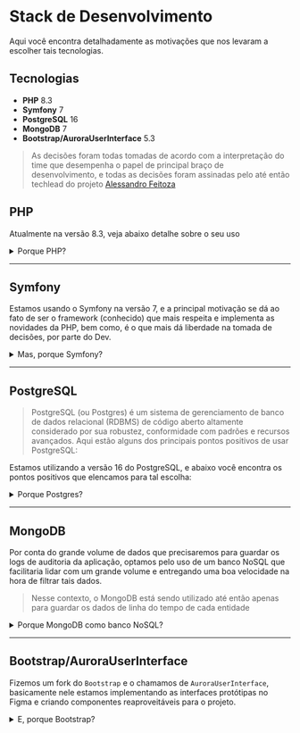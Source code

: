 # Stack de Desenvolvimento

Aqui você encontra detalhadamente as motivações que nos levaram a escolher tais tecnologias.

## Tecnologias

- **PHP** 8.3
- **Symfony** 7
- **PostgreSQL** 16
- **MongoDB** 7
- **Bootstrap/AuroraUserInterface** 5.3 

> As decisões foram todas tomadas de acordo com a interpretação do time que desempenha o papel de principal braço de desenvolvimento, e todas as decisões foram assinadas pelo até então techlead do projeto [Alessandro Feitoza](https://github.com/alessandrofeitoza)

## PHP
Atualmente na versão 8.3, veja abaixo detalhe sobre o seu uso
<details>
<summary>Porque PHP?</summary>

O PHP continua sendo uma das linguagens mais populares para o desenvolvimento web, especialmente para aplicações server-side. Aqui estão alguns dos pontos positivos de usar PHP:


**1. Facilidade de Aprendizado e Uso:**

- Simplicidade: PHP é relativamente fácil de aprender, especialmente para iniciantes. A sintaxe é intuitiva e bem documentada, facilitando a curva de aprendizado.
- Integração com HTML: PHP se integra facilmente com HTML, o que facilita o desenvolvimento de páginas dinâmicas e a adição de funcionalidades interativas a sites estáticos.

**2. Ampla Compatibilidade:**

- Suporte Extensivo a Servidores: PHP é compatível com a maioria dos servidores web, como Apache, Nginx, IIS, entre outros. A maioria dos hosts oferece suporte nativo ao PHP, tornando a hospedagem de aplicações PHP muito fácil.
- Compatibilidade com Sistemas Operacionais: PHP funciona bem em diferentes sistemas operacionais, incluindo Windows, Linux, e macOS.

**3. Comunidade e Ecossistema:**

- Grande Comunidade: PHP tem uma das maiores comunidades de desenvolvedores do mundo, o que significa que há uma abundância de recursos, tutoriais, fóruns e bibliotecas disponíveis.
- Frameworks Populares: A linguagem tem uma variedade de frameworks poderosos, como Laravel, Symfony, CodeIgniter e Zend Framework, que ajudam a acelerar o desenvolvimento e garantir boas práticas.

**4. Desenvolvimento Rápido e Eficiente:**

- Produtividade: PHP permite um desenvolvimento rápido devido à sua facilidade de uso, frameworks robustos e vasta quantidade de bibliotecas e ferramentas disponíveis.
- Boa Performance: Embora algumas linguagens possam ser mais rápidas em determinados contextos, o PHP, especialmente em suas versões mais recentes (como o PHP 7.x e 8.x), tem mostrado melhorias significativas em desempenho e consumo de memória.

**5. Custo-Benefício:**

- Open Source: PHP é gratuito e open source, o que significa que você não precisa pagar por licenças de uso. Isso o torna uma escolha econômica, especialmente para startups e pequenas empresas.
- Disponibilidade de Ferramentas e Recursos Gratuitos: Além da linguagem, há muitos recursos gratuitos disponíveis, como bibliotecas, frameworks e ferramentas de desenvolvimento, que ajudam a reduzir os custos.

**6. Flexibilidade:**

- Versatilidade: PHP é uma linguagem versátil, usada tanto para pequenas aplicações web quanto para grandes sistemas complexos, incluindo CMSs como WordPress, Joomla e Drupal, além de grandes plataformas de e-commerce.
- Facilidade de Integração: PHP se integra facilmente com várias tecnologias e serviços, como bancos de dados (MySQL, PostgreSQL, SQLite), APIs de terceiros, e serviços web, facilitando a criação de soluções completas.

**7. Atualizações e Inovações Contínuas:**

- Evolução Constante: PHP tem evoluído continuamente, com novas versões trazendo melhorias de performance, novos recursos e melhores práticas de segurança.
- Grande Suporte para Programação Orientada a Objetos (POO): Desde o PHP 5, a linguagem oferece suporte sólido para POO, permitindo a criação de código mais modular e reutilizável.

**8. Amplo Uso no Mercado:**

   Liderança no Desenvolvimento Web: PHP alimenta uma grande parte da web, incluindo sites de grande tráfego como Facebook (em seus primórdios), Wikipedia e WordPress. Isso o torna uma habilidade altamente demandada no mercado de trabalho.

**9. Segurança:**

- Recursos de Segurança: PHP possui várias ferramentas e práticas recomendadas para o desenvolvimento seguro, como a proteção contra SQL Injection, Cross-Site Scripting (XSS) e Cross-Site Request Forgery (CSRF).
- Atualizações de Segurança: A comunidade PHP é ativa em liberar atualizações de segurança para proteger aplicações contra vulnerabilidades emergentes.

**10. Documentação Completa:**

    Documentação Oficial: PHP tem uma documentação oficial abrangente, que é bem organizada e constantemente atualizada. Isso facilita a resolução de problemas e a aprendizagem de novos recursos da linguagem.

Esses pontos positivos fazem do PHP uma escolha popular e eficaz para o desenvolvimento web, especialmente em projetos onde a flexibilidade, a rapidez de desenvolvimento e o custo-benefício são fatores importantes.

--- 

### Fontes e Embasamento

Aqui há algumas fontes que fortalecem nossa decisão, onde você pode verificar e corroborar essas informações sobre os pontos positivos do PHP:

**1. Documentação Oficial do PHP:**

   A documentação oficial do PHP é um excelente recurso para entender as capacidades da linguagem, suas atualizações, e melhores práticas. Ela cobre tudo, desde conceitos básicos até recursos avançados.

**2. Comunidade e Fóruns de Desenvolvedores:**

- Fóruns como Stack Overflow e PHP Developer são ótimos para ver discussões, dicas e soluções que destacam a popularidade e a aplicabilidade do PHP no desenvolvimento web.
- A comunidade PHP do estado do Ceará, [PHP com Rapadura](https://t.me/phpcomrapadura)
- O site Reddit também tem uma comunidade ativa que discute PHP, onde você pode ver opiniões variadas sobre os pontos fortes da linguagem.

**3. Relatórios de Mercado e Pesquisas:**

- O TIOBE Index é uma referência mensal que mede a popularidade das linguagens de programação, e PHP consistentemente aparece entre as mais usadas.
- A pesquisa anual do Stack Overflow frequentemente inclui dados sobre a popularidade e o uso do PHP entre os desenvolvedores, mostrando como a linguagem se mantém relevante.

**4. Artigos e Blogs Técnicos:**

- Artigos em blogs de empresas como SitePoint, Smashing Magazine, e PHP The Right Way discutem as vantagens do PHP, fornecendo exemplos práticos e estudos de caso. 
- Publicações em sites de análise de tecnologia como InfoWorld e TechRepublic também costumam explorar as razões pelas quais o PHP continua a ser uma escolha popular para o desenvolvimento web.

**5. Livros e Publicações Acadêmicas:**

- Livros como "Modern PHP: New Features and Good Practices" de Josh Lockhart e "PHP and MySQL Web Development" de Luke Welling e Laura Thomson oferecem uma visão aprofundada das capacidades e melhores práticas do PHP.
- Publicações acadêmicas e whitepapers disponíveis em bibliotecas digitais como Google Scholar podem oferecer insights técnicos sobre a evolução e uso do PHP.

**6. Estudos de Caso e Empresas Usando PHP:**

- Grandes empresas como Facebook (inicialmente), Wikipedia, e WordPress utilizam PHP em grande escala. Estudar como essas organizações aplicam PHP em seus ambientes pode fornecer uma visão prática dos benefícios da linguagem.


Verificar essas fontes pode ajudá-lo a entender melhor e validar os pontos positivos do PHP no desenvolvimento web.

</details>

--- 

## Symfony

Estamos usando o Symfony na versão 7, e a principal motivação se dá ao fato de ser o framework (conhecido) que mais respeita e implementa as novidades da PHP, bem como, é o que mais dá liberdade na tomada de decisões, por parte do Dev.

<details>
<summary>Mas, porque Symfony?</summary>

Escolher o Symfony como framework para o desenvolvimento de aplicações web oferece vários pontos positivos:

**1. Estrutura Robusta e Bem-Definida:**

   Symfony proporciona uma arquitetura bem estruturada, baseada no padrão MVC (Model-View-Controller), o que facilita a organização do código e a manutenção da aplicação.

**2. Flexibilidade e Modularidade:**

   Com seu sistema de bundles, o Symfony permite que você adicione funcionalidades específicas à medida que precisar, tornando a aplicação altamente modular e personalizável.

**3. Ampla Comunidade e Suporte:**

   Symfony tem uma grande comunidade de desenvolvedores, o que garante uma ampla quantidade de recursos, como tutoriais, fóruns, e pacotes prontos para uso. Isso também significa que encontrar soluções para problemas é mais fácil.

**4. Segurança:**

   O framework vem com uma série de componentes de segurança integrados, como proteção contra ataques XSS, CSRF, e SQL Injection, além de facilitar a implementação de autenticação e autorização.

**5. Manutenção de Código e Escalabilidade:**

   O Symfony é projetado para criar aplicações escaláveis. A arquitetura orientada a serviços facilita a manutenção e a extensão do código à medida que a aplicação cresce.

**6. Performance:**

   Symfony é otimizado para alta performance e permite que você aproveite recursos como caching, lazy loading e otimização automática de código, o que melhora significativamente o desempenho da aplicação.

**7. Documentação Completa:**

   A documentação do Symfony é extensa e bem organizada, o que facilita o aprendizado e a utilização do framework, mesmo para desenvolvedores menos experientes.

**8. Ecossistema Rico:**

   Symfony faz uso de uma vasta gama de componentes que podem ser usados independentemente em outros projetos PHP, como o Doctrine (ORM), Twig (template engine) e o HttpFoundation, entre outros.

**9. Padrões de Mercado:**

   Symfony segue as melhores práticas e padrões da indústria, o que significa que o código produzido com o framework tende a ser mais sustentável e compatível com outros projetos e bibliotecas.

**10. Integração Fácil com Outros Sistemas:**

    Symfony é altamente interoperável e pode ser facilmente integrado com outras ferramentas e plataformas, como sistemas de gerenciamento de conteúdo (CMS), APIs e serviços de terceiros.

Esses pontos fazem do Symfony uma escolha sólida para desenvolvedores que buscam um framework confiável, escalável e de alto desempenho para criar aplicações web complexas.

---

### Symfony VS Laravel

Escolher o Symfony em vez do Laravel fez sentido por conta das necessidades específicas do projeto, e das preferências da equipe de desenvolvimento. 

> Aqui estão algumas razões pelas quais optamos por Symfony em vez de Laravel:
 
**1. Flexibilidade e Customização:**

   Symfony oferece maior flexibilidade e customização. Ele é mais modular e permite aos desenvolvedores construir a aplicação a partir de componentes específicos, ajustando o framework às necessidades do projeto. Isso pode ser vantajoso em projetos complexos ou quando há necessidade de uma estrutura altamente personalizada.
   Laravel, por outro lado, é mais opinativo e vem com muitas decisões pré-configuradas, o que pode ser limitante em situações onde se deseja uma maior personalização.

**2. Projetos Complexos e Escaláveis:**

   Symfony é muitas vezes a escolha preferida para projetos de grande escala e alta complexidade. Sua arquitetura e componentes são projetados para suportar aplicações de longo prazo, com necessidade de alta escalabilidade e manutenção.
   Laravel é excelente para desenvolvimento rápido e projetos de médio porte, mas em projetos muito grandes, algumas equipes podem preferir a robustez e a granularidade oferecida pelo Symfony.

**3. Componentes Independentes:**

   Symfony permite o uso de seus componentes de forma independente. Se você quiser utilizar apenas partes do framework (como o Symfony Console, Symfony Routing, etc.) sem adotar o framework completo, isso é possível e frequentemente vantajoso em projetos que não necessitam de uma solução completa.
   Laravel, embora também use alguns componentes do Symfony, é mais difícil de ser usado de forma modular fora do seu contexto completo.

**4. Controle Total sobre Configurações:**

   Symfony oferece maior controle sobre as configurações e a arquitetura do projeto. Isso é útil em ambientes onde se precisa de ajustes finos para desempenho, segurança ou integrações específicas.
   Laravel facilita o desenvolvimento rápido com configurações padrão, mas isso pode limitar a flexibilidade para ajustes avançados.

**5. Documentação e Suporte de Longo Prazo:**

   Symfony é conhecido por sua documentação extremamente detalhada e suporte de longo prazo (LTS) para suas versões. Isso é essencial para projetos que exigem estabilidade e suporte contínuo.
   Laravel também tem uma boa documentação e comunidade, mas as versões LTS são menos frequentes e o ciclo de atualização pode exigir mais atenção para manter a aplicação atualizada.

**6. Comunidade e Colaboração Corporativa:**

   Symfony é amplamente adotado em grandes empresas e projetos corporativos devido à sua robustez e suporte de longo prazo. Ele também é mantido por SensioLabs, que oferece suporte comercial e treinamento, o que pode ser crucial para organizações que necessitam de garantias comerciais.
   Laravel é extremamente popular na comunidade de desenvolvedores independentes e startups, mas pode ser menos favorecido em ambientes corporativos que exigem suporte oficial e garantias.

**7. Padrões de Desenvolvimento:**

   Symfony adere rigorosamente aos padrões PSR (PHP Standards Recommendations), o que garante que o código seja compatível com outras bibliotecas e frameworks que seguem esses padrões.
   Laravel também adota os padrões PSR, mas sua filosofia mais opinativa pode afastar desenvolvedores que preferem uma adesão mais rigorosa aos padrões da indústria.

**8. Ecossistema Empresarial:**

   Symfony é frequentemente a base para outros sistemas empresariais, como o CMS Drupal, e-commerce como OroCommerce, e plataformas como Akeneo. Isso pode ser uma vantagem em ambientes que já utilizam ou pretendem integrar essas soluções.
   Laravel é excelente para o desenvolvimento de aplicativos web, mas pode não ter o mesmo nível de integração com soluções empresariais específicas.

```Esses pontos podem ser fatores decisivos na escolha entre Symfony e Laravel, dependendo das necessidades específicas do projeto e do ambiente de desenvolvimento.```
</details>

---

## PostgreSQL 

> PostgreSQL (ou Postgres) é um sistema de gerenciamento de banco de dados relacional (RDBMS) de código aberto altamente considerado por sua robustez, conformidade com padrões e recursos avançados. Aqui estão alguns dos principais pontos positivos de usar PostgreSQL:

Estamos utilizando a versão 16 do PostgreSQL, e abaixo você encontra os pontos positivos que elencamos para tal escolha:

<details>
<summary>Porque Postgres?</summary>

**1. Conformidade com Padrões SQL:**

   Suporte Completo ao SQL: PostgreSQL é conhecido por sua conformidade com o padrão SQL, oferecendo um suporte completo e consistente às funcionalidades SQL, o que facilita a portabilidade e integração com outras ferramentas que também seguem esses padrões.

**2. Extensibilidade e Flexibilidade:**

   Extensibilidade: Postgres permite a criação de tipos de dados personalizados, operadores, funções e até mesmo indexadores. Isso significa que ele pode ser estendido e adaptado às necessidades específicas de aplicações complexas.
   Suporte a Diversos Tipos de Dados: Além dos tipos de dados tradicionais, PostgreSQL suporta tipos de dados avançados como JSON, XML, arrays, e até tipos geométricos, o que é útil para aplicações que exigem manipulação de dados não convencionais.

**3. Performance e Otimização:**

   Otimização de Consultas: Postgres possui um otimizador de consultas sofisticado, que faz uso eficiente de índices e realiza escolhas inteligentes de planos de execução, resultando em consultas rápidas e eficientes.
   Suporte a Paralelismo: Em versões recentes, PostgreSQL tem suporte para execução paralela de consultas, o que pode melhorar significativamente o desempenho em ambientes com grandes volumes de dados.

**4. Transações e Integridade de Dados:**

   Transações ACID: PostgreSQL garante a conformidade total com as propriedades ACID (Atomicidade, Consistência, Isolamento e Durabilidade), o que assegura a integridade e confiabilidade dos dados.
   Controle de Concorrrência Multi-Versão (MVCC): Postgres usa MVCC para gerenciar transações concorrentes sem bloqueios, permitindo uma performance alta mesmo em sistemas com múltiplos usuários.

**5. Recursos Avançados de Indexação:**

   Suporte a Múltiplos Tipos de Índices: Além dos índices tradicionais (B-tree), PostgreSQL suporta diversos tipos de índices, como GiST, GIN, SP-GiST, BRIN, que podem ser usados para otimizar diferentes tipos de consultas.
   Índices Parciais e Funcionais: Você pode criar índices parciais e funcionais, permitindo otimizar consultas específicas sem comprometer a performance geral.

**6. Gestão de Dados em Escala:**

   Suporte a Particionamento de Tabelas: PostgreSQL oferece suporte ao particionamento de tabelas, o que é crucial para o gerenciamento eficiente de grandes volumes de dados.
   Replication e High Availability: PostgreSQL tem suporte nativo para replicação síncrona e assíncrona, além de ferramentas de terceiros que facilitam a criação de configurações de alta disponibilidade (HA).

**7. Comunidade Ativa e Open Source:**

   Código Aberto e Gratuito: PostgreSQL é totalmente open source, o que significa que não há custos de licenciamento. Isso também facilita a customização e adaptação do software às necessidades específicas do usuário.
   Comunidade e Suporte: PostgreSQL possui uma comunidade ativa e vibrante, com vasta documentação, tutoriais, fóruns e listas de discussão, o que facilita a resolução de problemas e o aprendizado.

**8. Segurança:**

   Segurança Nativa e Extensões: PostgreSQL oferece robustas funcionalidades de segurança, como autenticação baseada em certificados, criptografia SSL para conexões e controle detalhado de permissões de acesso.
   Row-Level Security: Suporte a segurança a nível de linha (Row-Level Security), permitindo a implementação de políticas de acesso detalhadas que podem ser ajustadas conforme as necessidades.

**9. Capacidade de Escalabilidade Horizontal e Vertical:**

   Escalabilidade Vertical: PostgreSQL pode ser ajustado para utilizar de maneira eficiente os recursos de hardware disponíveis, como CPU e memória.
   Escalabilidade Horizontal: Com ferramentas como Citus (uma extensão para Postgres), é possível escalar o banco de dados horizontalmente, distribuindo dados em vários nós para suportar cargas de trabalho maiores.

**10. Suporte a Procedimentos e Funções:**

    Linguagens Procedurais (PL/pgSQL): Postgres permite a criação de funções e procedimentos armazenados utilizando várias linguagens de programação (como PL/pgSQL, Python, e JavaScript), o que oferece flexibilidade para implementar lógica complexa diretamente no banco de dados.
    Triggers e Eventos: Postgres suporta a criação de triggers e a execução de ações automáticas com base em eventos, o que pode ser crucial para a automação de tarefas administrativas e de manutenção.

**11. Versatilidade em Diferentes Cenários de Uso:**

    Aplicações OLTP e OLAP: PostgreSQL é eficaz tanto para aplicações transacionais (OLTP) quanto para aplicações de análise (OLAP), tornando-o uma escolha versátil para diversos tipos de sistemas.

Esses pontos tornam o PostgreSQL uma escolha sólida para uma ampla gama de aplicações, desde pequenas startups até grandes corporações que necessitam de um banco de dados robusto, escalável e seguro.
</details>

---

## MongoDB

Por conta do grande volume de dados que precisaremos para guardar os logs de auditoria da aplicação, optamos pelo uso de um banco NoSQL que facilitaria lidar com um grande volume e entregando uma boa velocidade na hora de filtrar tais dados.

> Nesse contexto, o MongoDB está sendo utilizado até então apenas para guardar os dados de linha do tempo de cada entidade 

<details>
<summary>Porque MongoDB como banco NoSQL?</summary>

MongoDB é um banco de dados NoSQL orientado a documentos que oferece uma série de vantagens para diferentes cenários de uso, especialmente aqueles que envolvem grandes volumes de dados não estruturados ou semi-estruturados. Aqui estão alguns dos principais pontos positivos de usar MongoDB:

**1. Modelo de Dados Flexível:**

   Documentos JSON: MongoDB armazena dados em documentos no formato BSON (Binary JSON), permitindo uma estrutura flexível e dinâmica. Isso facilita o armazenamento de dados semi-estruturados e permite que o esquema evolua sem necessidade de migrações complexas.
   Sem Esquema Fixo: Não há necessidade de definir um esquema rígido antes de armazenar dados. Isso é ideal para aplicações onde os dados podem variar e mudar ao longo do tempo.

**2. Escalabilidade Horizontal:**

   Sharding: MongoDB oferece suporte nativo para sharding, o que permite distribuir dados em vários servidores e, assim, escalar horizontalmente para lidar com grandes volumes de dados e altas taxas de tráfego.
   Alta Disponibilidade: O MongoDB suporta replicação através de conjuntos de réplicas, que garantem alta disponibilidade e redundância, além de possibilitar a recuperação de desastres.

**3. Desempenho e Velocidade:**

   Consultas Rápidas: MongoDB é otimizado para consultas rápidas e de baixa latência. A natureza dos documentos JSON permite consultas flexíveis e eficiente uso de índices para acelerar a recuperação de dados.
   Desempenho de Escrita: O banco de dados é projetado para operações de escrita rápidas e é eficiente para lidar com grandes volumes de dados.

**4. Facilidade de Desenvolvimento:**

   Modelo de Dados Natural: A modelagem de dados em MongoDB é frequentemente mais intuitiva para desenvolvedores que trabalham com objetos JSON em suas aplicações, já que os documentos no banco de dados se alinham diretamente com a estrutura de dados usada na aplicação.
   Drivers e Ferramentas: MongoDB possui drivers oficiais para diversas linguagens de programação e frameworks, facilitando a integração com diferentes plataformas.

**5. Agilidade e Flexibilidade no Desenvolvimento:**

   Schema Evolution: Mudanças no esquema de dados podem ser feitas sem interrupção do serviço, o que permite uma rápida adaptação às mudanças nos requisitos de negócios.
   Modelo de Dados Aninhado: Suporte a documentos aninhados e arrays dentro de documentos permite a modelagem de dados complexos e a redução da necessidade de joins e múltiplas tabelas.

**6. Consultas Avançadas e Agregações:**

   Framework de Agregação: MongoDB oferece um poderoso framework de agregação que permite realizar operações complexas de transformação e análise de dados, como filtragem, agrupamento e ordenação, diretamente no banco de dados.
   Consultas Geoespaciais e Full-Text: Suporte para consultas geoespaciais e full-text permite criar aplicações que requerem busca avançada e análise espacial.

**7. Alta Disponibilidade e Resiliência:**

   Conjuntos de Réplicas: MongoDB usa conjuntos de réplicas para garantir alta disponibilidade e resiliência. Cada conjunto de réplicas contém várias cópias dos dados em diferentes nós, garantindo que os dados permaneçam disponíveis mesmo em caso de falhas de hardware ou de rede.
   Failover Automático: Em caso de falha de um nó primário, o MongoDB realiza failover automático para um dos nós secundários, garantindo continuidade do serviço.

**8. Escalabilidade e Elasticidade:**

   Adição de Nó em Tempo Real: A adição de novos nós ao cluster pode ser feita de forma dinâmica sem necessidade de downtime, facilitando a escalabilidade conforme a demanda aumenta.

**9. Análise de Dados em Tempo Real:**

   Integração com Ferramentas de Análise: MongoDB pode ser integrado com ferramentas de análise em tempo real e plataformas de big data, como Apache Spark, para processamento e análise de grandes volumes de dados.

**10. Open Source e Comunidade:**

    Código Aberto: MongoDB é open source, o que permite que desenvolvedores e empresas usem e modifiquem o software de acordo com suas necessidades.
    Comunidade e Suporte: Uma grande comunidade de desenvolvedores e usuários contribui com suporte, documentação e ferramentas, além do suporte comercial disponível através da MongoDB Inc.

**11. Suporte a Dados Não Estruturados:**

    Armazenamento de Dados Não Estruturados: Ideal para dados que não se encaixam bem em um modelo relacional, como logs, dados de sensores, e informações de redes sociais.

Esses pontos positivos fazem do MongoDB uma escolha popular para aplicações modernas que requerem flexibilidade, escalabilidade e alta disponibilidade. É particularmente útil para startups e empresas que estão lidando com dados variados e em constante evolução.

</details>

---

## Bootstrap/AuroraUserInterface

Fizemos um fork do `Bootstrap` e o chamamos de `AuroraUserInterface`, basicamente nele estamos implementando as interfaces protótipas no Figma e criando componentes reaproveitáveis para o projeto.

<details>
<summary>E, porque Bootstrap?</summary>

Bootstrap é um framework front-end popular para o desenvolvimento de interfaces web responsivas e atraentes. Aqui estão alguns dos principais pontos positivos de usar o Bootstrap:

**1. Desenvolvimento Rápido:**

   Componentes Prontos para Uso: Bootstrap vem com uma vasta gama de componentes prontos, como botões, formulários, tabelas e modais, que facilitam a construção rápida de interfaces com um design consistente.
   Temas e Layouts Pré-Desenhados: Oferece uma série de temas e layouts pré-configurados que ajudam a criar rapidamente protótipos e aplicações funcionais.

**2. Responsividade:**

   Design Responsivo: Bootstrap é projetado para criar layouts responsivos que se ajustam automaticamente a diferentes tamanhos de tela e dispositivos, desde desktops a smartphones e tablets.
   Sistema de Grid Flexível: O sistema de grid do Bootstrap é flexível e fácil de usar, permitindo a criação de layouts complexos que se adaptam bem a diferentes tamanhos de tela.

**3. Consistência de Design:**

   Estilo Uniforme: Utiliza um conjunto consistente de regras de estilo e padrões de design, garantindo que todos os elementos da interface do usuário tenham uma aparência coesa e profissional.
   Design Baseado em Diretrizes: Segue diretrizes de design modernas e boas práticas, proporcionando uma experiência de usuário visualmente agradável e intuitiva.

**4. Customização e Extensibilidade:**

   Temas e Personalização: Oferece ferramentas para customizar o estilo e a aparência dos componentes. Você pode ajustar variáveis do Sass para alterar cores, tamanhos e outros aspectos do design.
   Extensibilidade: Permite adicionar e personalizar componentes e plugins adicionais, conforme as necessidades do projeto.

**5. Suporte a Navegadores e Compatibilidade:**

   Compatibilidade Ampla: Bootstrap é compatível com a maioria dos navegadores modernos e antigos, garantindo que suas interfaces funcionem bem em uma ampla gama de ambientes de usuário.
   Correções de Bugs e Atualizações: A equipe do Bootstrap constantemente atualiza o framework para corrigir bugs e melhorar a compatibilidade.

**6. Documentação Abrangente:**

   Documentação Detalhada: A documentação do Bootstrap é extensa e bem organizada, facilitando a compreensão e o uso dos componentes e das funcionalidades do framework.
   Exemplos e Tutoriais: Inclui muitos exemplos e tutoriais que ajudam a aprender rapidamente como usar os diferentes recursos e componentes.

**7. Integração com Ferramentas de Desenvolvimento:**

   Suporte a Ferramentas de Build: Bootstrap pode ser integrado com ferramentas de build e sistemas de gerenciamento de pacotes, como npm e Yarn, facilitando a automação e o gerenciamento de dependências.
   Plugins e Extensões: Compatível com muitos plugins e extensões que adicionam funcionalidades adicionais e personalizadas às interfaces.

**8. Framework Leve e Eficiente:**

   Tamanho Compacto: A versão compilada do Bootstrap é relativamente pequena e eficiente, o que contribui para tempos de carregamento rápidos das páginas.
   CSS e JavaScript Otimizados: O código do Bootstrap é otimizado para garantir que os componentes sejam carregados e exibidos de maneira eficiente.

**9. Componente de JavaScript Integrado:**

   Interatividade: Inclui uma variedade de componentes JavaScript, como carrosséis, abas e tooltips, que adicionam interatividade às interfaces de usuário sem a necessidade de escrever código JavaScript personalizado.
   Dependências Mínimas: As funcionalidades de JavaScript do Bootstrap têm dependências mínimas, tornando a integração e o uso mais simples.

**10. Comunidade e Suporte:**

    Grande Comunidade de Desenvolvedores: Bootstrap tem uma comunidade ativa que contribui com tutoriais, temas e plugins adicionais. Isso também significa que há uma abundância de recursos e suporte disponíveis.
    Contribuições e Extensões: A comunidade frequentemente desenvolve e compartilha extensões e temas adicionais que podem ser usados para expandir e personalizar o Bootstrap.

Esses pontos positivos fazem do Bootstrap uma escolha popular para desenvolvedores que buscam criar interfaces web atraentes e responsivas de maneira rápida e eficiente, sem comprometer a qualidade e a consistência do design.

</details>


